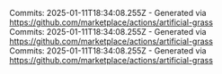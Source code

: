 Commits: 2025-01-11T18:34:08.255Z - Generated via https://github.com/marketplace/actions/artificial-grass
<br>
Commits: 2025-01-11T18:34:08.255Z - Generated via https://github.com/marketplace/actions/artificial-grass
<br>
Commits: 2025-01-11T18:34:08.255Z - Generated via https://github.com/marketplace/actions/artificial-grass
<br>
